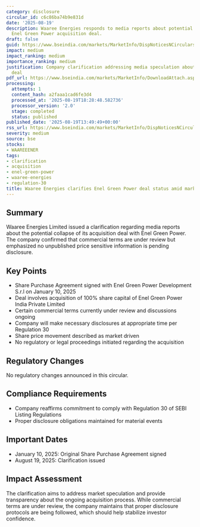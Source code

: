 ```yaml
---
category: disclosure
circular_id: c6c86ba74b9e831d
date: '2025-08-19'
description: Waaree Energies responds to media reports about potential collapse of
  Enel Green Power acquisition deal.
draft: false
guid: https://www.bseindia.com/markets/MarketInfo/DispNoticesNCirculars.aspx?Noticeid={4DE97AE3-99AF-4C4A-8B0A-E2BA813CD83C}&noticeno=20250819-47&dt=08/19/2025&icount=47&totcount=53&flag=0
impact: medium
impact_ranking: medium
importance_ranking: medium
justification: Company clarification addressing media speculation about major acquisition
  deal
pdf_url: https://www.bseindia.com/markets/MarketInfo/DownloadAttach.aspx?id=20250819-47&attachedId=90508b1f-a24b-46d8-9c0e-1b2dce2f1ba6
processing:
  attempts: 1
  content_hash: a2faaa1cad6fe3d4
  processed_at: '2025-08-19T18:28:48.582736'
  processor_version: '2.0'
  stage: completed
  status: published
published_date: '2025-08-19T13:49:49+00:00'
rss_url: https://www.bseindia.com/markets/MarketInfo/DispNoticesNCirculars.aspx?Noticeid={4DE97AE3-99AF-4C4A-8B0A-E2BA813CD83C}&noticeno=20250819-47&dt=08/19/2025&icount=47&totcount=53&flag=0
severity: medium
source: bse
stocks:
- WAAREEENER
tags:
- clarification
- acquisition
- enel-green-power
- waaree-energies
- regulation-30
title: Waaree Energies clarifies Enel Green Power deal status amid market speculation
---
```


## Summary

Waaree Energies Limited issued a clarification regarding media reports about the potential collapse of its acquisition deal with Enel Green Power. The company confirmed that commercial terms are under review but emphasized no unpublished price sensitive information is pending disclosure.

## Key Points

- Share Purchase Agreement signed with Enel Green Power Development S.r.l on January 10, 2025
- Deal involves acquisition of 100% share capital of Enel Green Power India Private Limited
- Certain commercial terms currently under review and discussions ongoing
- Company will make necessary disclosures at appropriate time per Regulation 30
- Share price movement described as market driven
- No regulatory or legal proceedings initiated regarding the acquisition

## Regulatory Changes

No regulatory changes announced in this circular.

## Compliance Requirements

- Company reaffirms commitment to comply with Regulation 30 of SEBI Listing Regulations
- Proper disclosure obligations maintained for material events

## Important Dates

- January 10, 2025: Original Share Purchase Agreement signed
- August 19, 2025: Clarification issued

## Impact Assessment

The clarification aims to address market speculation and provide transparency about the ongoing acquisition process. While commercial terms are under review, the company maintains that proper disclosure protocols are being followed, which should help stabilize investor confidence.
